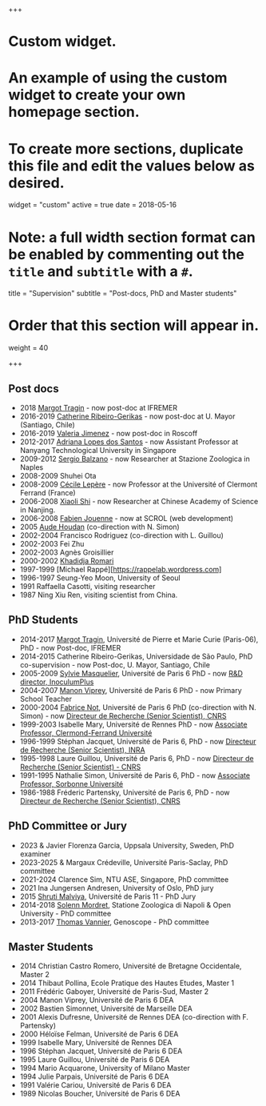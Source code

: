 +++
# Custom widget.
# An example of using the custom widget to create your own homepage section.
# To create more sections, duplicate this file and edit the values below as desired.
widget = "custom"
active = true
date = 2018-05-16

# Note: a full width section format can be enabled by commenting out the `title` and `subtitle` with a `#`.
title = "Supervision"
subtitle = "Post-docs, PhD and Master students"

# Order that this section will appear in.
weight = 40

+++

## Post docs

* 2018 [Margot Tragin](https://www.linkedin.com/in/margot-tragin-5a630aa4) - now post-doc at IFREMER
* 2016-2019 [Catherine Ribeiro-Gerikas](https://www.researchgate.net/profile/Catherine_Ribeiro) - now post-doc at U. Mayor (Santiago, Chile)
* 2016-2019 [Valeria Jimenez](http://www.sb-roscoff.fr/en/jimenez-valeria/1910) - now post-doc in Roscoff
* 2012-2017 [Adriana Lopes dos Santos](https://www.researchgate.net/profile/Adriana_Lopes_Dos_Santos) - now Assistant Professor at Nanyang Technological University in Singapore
* 2009-2012 [Sergio Balzano](https://www.researchgate.net/profile/Sergio_Balzano) - now Researcher at Stazione Zoologica in Naples
* 2008-2009 Shuhei Ota
* 2008-2009 [Cécile Lepère](http://www.lmge.univ-bpclermont.fr/spip.php?article464) - now Professor at the Université of Clermont Ferrand (France)
* 2006-2008 [Xiaoli Shi](https://www.researchgate.net/profile/Xiaoli_Shi3) - now Researcher at Chinese Academy of Science in Nanjing.
* 2006-2008 [Fabien Jouenne](http://www.scrol.fr/fr) - now at SCROL (web development)
* 2005 [Aude Houdan](https://www.linkedin.com/in/aude-houdan-fourmont-7409b94) (co-direction with N. Simon)
* 2002-2004 Francisco Rodriguez (co-direction with L. Guillou)
* 2002-2003 Fei Zhu
* 2002-2003 Agnès Groisillier
* 2000-2002 [Khadidja Romari](https://www.linkedin.com/in/khadidja-romari-phd-mba-4055713/)
* 1997-1999 [Michael Rappé][https://rappelab.wordpress.com]
* 1996-1997 Seung-Yeo Moon, University of Seoul
* 1991 Raffaella Casotti, visiting researcher
* 1987 Ning Xiu Ren, visiting scientist from China.


## PhD Students

* 2014-2017 [Margot Tragin](https://tel.archives-ouvertes.fr/tel-01720494), Université de Pierre et Marie Curie (Paris-06), PhD - now Post-doc, IFREMER
* 2014-2015 Catherine Ribeiro-Gerikas, Universidade de São Paulo, PhD co-supervision - now Post-doc, U. Mayor, Santiago, Chile
* 2005-2009 [Sylvie Masquelier](https://hal.sorbonne-universite.fr/tel-01111020/document), Université de Paris 6 PhD - now [R&D director, InoculumPlus](https://inoculumplus.eu/qui-sommes-nous/)
* 2004-2007 [Manon Viprey](https://www.theses.fr/2008PA066098), Université de Paris 6 PhD - now Primary School Teacher
* 2000-2004 [Fabrice Not](https://hal.sorbonne-universite.fr/tel-01111001/document), Université de Paris 6 PhD (co-direction with N. Simon) - now [Directeur de Recherche (Senior Scientist), CNRS](http://www.sb-roscoff.fr/fr/not-fabrice/192)
* 1999-2003 Isabelle Mary, Université de Rennes PhD - now [Associate Professor, Clermond-Ferrand Université](http://www.lmge.univ-bpclermont.fr/spip.php?article195)
* 1996-1999 Stéphan Jacquet, Université de Paris 6, PhD - now [Directeur de Recherche (Senior Scientist), INRA](https://www6.dijon.inra.fr/thonon/Infos-utiles/Le-personnel-de-la-station/CVs-du-personnel/Jacquet-Stephan)
* 1995-1998 Laure Guillou, Université de Paris 6, PhD - now  [Directeur de Recherche (Senior Scientist) - CNRS](http://www.sb-roscoff.fr/fr/guillou-laure/182)
* 1991-1995 Nathalie Simon, Université de Paris 6, PhD - now [Associate Professor, Sorbonne Université](http://www.sb-roscoff.fr/fr/simon-nathalie/198)
* 1986-1988 Fréderic Partensky, Université de Paris 6, PhD - now  [Directeur de Recherche (Senior Scientist), CNRS](http://www.sb-roscoff.fr/en/partensky-frederic/353)


## PhD Committee or Jury

* 2023 & Javier Florenza Garcia, Uppsala University, Sweden, PhD examiner
* 2023-2025 & Margaux Crédeville, Université Paris-Saclay, PhD committee
* 2021-2024 Clarence Sim, NTU ASE, Singapore, PhD committee
* 2021 Ina Jungersen Andresen, University of Oslo, PhD jury
* 2015 [Shruti Malviya](https://tel.archives-ouvertes.fr/tel-01340859/document), Université de Paris 11 - PhD Jury
* 2014-2018 [Solenn Mordret](http://oro.open.ac.uk/55552/1/Thesis_SolennMordret_June2018_corrected_final.pdf), Statione Zoologica di Napoli & Open University - PhD committee
* 2013-2017 [Thomas Vannier](https://www.biblio.univ-evry.fr/theses/2017/2017SACLE002.pdf), Genoscope - PhD committee


## Master Students

* 2014 Christian Castro Romero, Université de Bretagne Occidentale, Master 2
* 2014 Thibaut Pollina, Ecole Pratique des Hautes Etudes, Master 1
* 2011 Frédéric Gaboyer, Université de Paris-Sud, Master 2
* 2004 Manon Viprey, Université de Paris 6 DEA
* 2002 Bastien Simonnet, Université de Marseille DEA
* 2001 Alexis Dufresne, Université de Rennes DEA (co-direction with F. Partensky)
* 2000 Héloïse Felman, Université de Paris 6 DEA
* 1999 Isabelle Mary, Université de Rennes DEA
* 1996 Stéphan Jacquet, Université de Paris 6 DEA
* 1995 Laure Guillou, Université de Paris 6 DEA
* 1994 Mario Acquarone, University of Milano Master
* 1994 Julie Parpais, Université de Paris 6 DEA
* 1991 Valérie Cariou, Université de Paris 6 DEA
* 1989 Nicolas Boucher, Université de Paris 6 DEA
